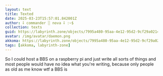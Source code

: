 ```yaml
---
layout: text
title: Texted
date: 2025-03-23T15:57:01.842001Z
author: ⸸ commander ░ nova ⸸ :~$
collection: texts
guid: https://labyrinth.zone/objects/7995a480-95aa-4e12-95d2-9cf29a0214be
avatar: /img/avatar/daemon.png
akkoma: https://labyrinth.zone/objects/7995a480-95aa-4e12-95d2-9cf29a0214be
tags: [akkoma, labyrinth-zone]
---
```


<p>So I could host a BBS on a raspberry pi and just write all sorts of things and most people would have no idea what you're writing, because only people as old as me know wtf a BBS is</p>